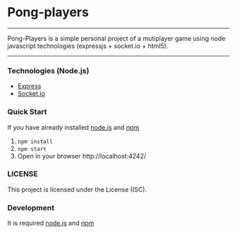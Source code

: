 # Pong-players

____

Pong-Players is a simple personal project of a mutiplayer game using node javascript technologies (expressjs + socket.io + html5).

___

### Technologies (Node.js)

- [Express](https://expressjs.com/)
- [Socket.io](https://socket.io/)

### Quick Start

If you have already installed [node.js](https://nodejs.org/en/) and [npm](https://www.npmjs.com/)

1. `` npm install ``
2. `` npm start ``
3. Open in your browser http://localhost:4242/


### LICENSE
This project is licensed under the License (ISC).

### Development

It is required [node.js](https://nodejs.org/en/) and [npm](https://www.npmjs.com/)

